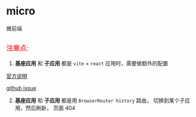 # micro

微前端

## <font color='#ff4d4f' size='4'>**注意点:**</font>

1.  **基座应用** 和 **子应用** 都是 `vite` + `react` 应用时，需要做额外的配置

[官方说明](https://cangdu.org/micro-app/docs.html#/zh-cn/framework/vite?id=%e4%bd%9c%e4%b8%ba%e5%9f%ba%e5%ba%a7%e5%ba%94%e7%94%a8)

[github issue](https://github.com/micro-zoe/micro-app/issues/283)

2.  **基座应用** 和 **子应用** 都是用 `BrowserRouter history` 路由， 切换到某个子应用，然后刷新， 页面 404
